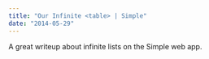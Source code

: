 ```yaml
---
title: "Our Infinite <table> | Simple"
date: "2014-05-29"
---
```


A great writeup about infinite lists on the Simple web app.
